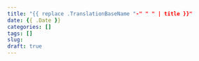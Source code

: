 ```yaml
---
title: "{{ replace .TranslationBaseName "-" " " | title }}"
date: {{ .Date }}
categories: []
tags: []
slug:
draft: true
---
```

